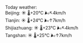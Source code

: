 Today weather:  
Beijing: ☀️ 🌡️+20°C 🌬️↖4km/h  
Tianjin: ☀️ 🌡️+24°C 🌬️↑7km/h  
Shijiazhuang: ☀️ 🌡️+23°C 🌬️↖4km/h  
Tangshan: ☀️ 🌡️+25°C 🌬️↑7km/h  
